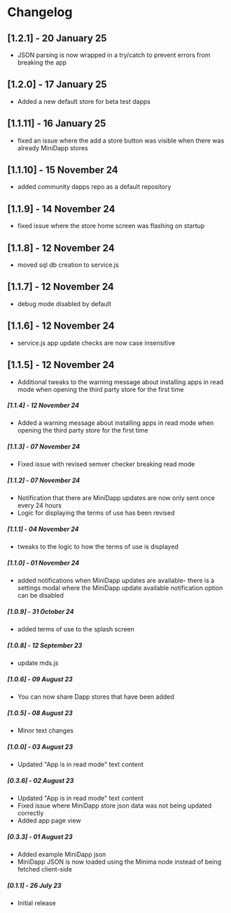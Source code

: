 # Changelog

## [1.2.1] - 20 January 25

- JSON parsing is now wrapped in a try/catch to prevent errors from breaking the app

## [1.2.0] - 17 January 25

- Added a new default store for beta test dapps

## [1.1.11] - 16 January 25

- fixed an issue where the add a store button was visible when there was already MiniDapp stores

## [1.1.10] - 15 November 24

- added community dapps repo as a default repository

## [1.1.9] - 14 November 24

- fixed issue where the store home screen was flashing on startup

## [1.1.8] - 12 November 24

- moved sql db creation to service.js

## [1.1.7] - 12 November 24

- debug mode disabled by default

## [1.1.6] - 12 November 24

- service.js app update checks are now case insensitive

## [1.1.5] - 12 November 24

- Additional tweaks to the warning message about installing apps in read mode when opening the third party store for the first time

##### [1.1.4] - 12 November 24

- Added a warning message about installing apps in read mode when opening the third party store for the first time

##### [1.1.3] - 07 November 24

- Fixed issue with revised semver checker breaking read mode

##### [1.1.2] - 07 November 24

- Notification that there are MiniDapp updates are now only sent once every 24 hours
- Logic for displaying the terms of use has been revised

##### [1.1.1] - 04 November 24

- tweaks to the logic to how the terms of use is displayed

##### [1.1.0] - 01 November 24

- added notifications when MiniDapp updates are available- there is a settings modal where the MiniDapp update available notification option can be disabled

##### [1.0.9] - 31 October 24

- added terms of use to the splash screen

##### [1.0.8] - 12 September 23

- update mds.js

##### [1.0.6] - 09 August 23

- You can now share Dapp stores that have been added

##### [1.0.5] - 08 August 23

- Minor text changes

##### [1.0.0] - 03 August 23

- Updated "App is in read mode" text content

##### [0.3.6] - 02 August 23

- Updated "App is in read mode" text content
- Fixed issue where MiniDapp store json data was not being updated correctly
- Added app page view

##### [0.3.3] - 01 August 23

- Added example MiniDapp json
- MiniDapp JSON is now loaded using the Minima node instead of being fetched client-side

##### [0.1.1] - 26 July 23

- Initial release
